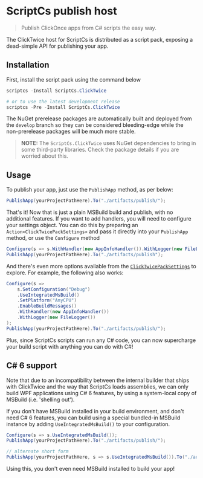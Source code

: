 # ScriptCs publish host

> Publish ClickOnce apps from C# scripts the easy way.

The ClickTwice host for ScriptCs is distributed as a script pack, exposing a dead-simple API for publishing your app.

## Installation

First, install the script pack using the command below

```powershell
scriptcs -Install ScriptCs.ClickTwice

# or to use the latest development release
scriptcs -Pre -Install ScriptCs.ClickTwice
```

The NuGet prerelease packages are automatically built and deployed from the `develop` branch so they can be considered bleeding-edge while the non-prerelease packages will be much more stable.

> **NOTE:** The `ScriptCs.ClickTwice` uses NuGet dependencies to bring in some third-party libraries. Check the package details if you are worried about this.

## Usage

To publish your app, just use the `PublishApp` method, as per below:

```csharp
PublishApp(yourProjectPathHere).To("./artifacts/publish/");
```

That's it! Now that is just a plain MSBuild build and publish, with no additional features. If you want to add handlers, you will need to configure your settings object. You can do this by preparing an `Action<ClickTwicePackSettings>` and pass it directly into your `PublishApp` method, or use the `Configure` method

```csharp
Configure(s => s.WithHandler(new AppInfoHandler()).WithLogger(new FileLogger()));
PublishApp(yourProjectPathHere).To("./artifacts/publish");
```

And there's even more options available from the [`ClickTwicePackSettings`](/api/ScriptCs.ClickTwice.ClickTwicePackSettings.html) to explore. For example, the following also works:

```csharp
Configure(s => 
    s.SetConfiguration("Debug")
    .UseIntegratedMsBuild()
    .SetPlatform("AnyCPU")
    .EnableBuildMessages()
    .WithHandler(new AppInfoHandler())
    .WithLogger(new FileLogger())
);
PublishApp(yourProjectPathHere).To("./artifacts/publish/");
```

Plus, since ScriptCs scripts can run any C# code, you can now supercharge your build script with anything you can do with C#!

## C# 6 support

Note that due to an incompatibility between the internal builder that ships with ClickTwice and the way that ScriptCs loads assemblies, we can only build WPF applications using C# 6 features, by using a system-local copy of MSBuild (i.e. 'shelling out').

If you don't have MSBuild installed in your build environment, and don't need C# 6 features, you can build using a special bundled-in MSBuild instance by adding `UseIntegratedMsBuild()` to your configuration.

```csharp
Configure(s => s.UseIntegratedMsBuild());
PublishApp(yourProjectPathHere).To("./artifacts/publish/");
```

```csharp
// alternate short form
PublishApp(yourProjectPathHere, s => s.UseIntegratedMsBuild()).To("./artifacts/publish/");
```

Using this, you don't even need MSBuild installed to build your app!